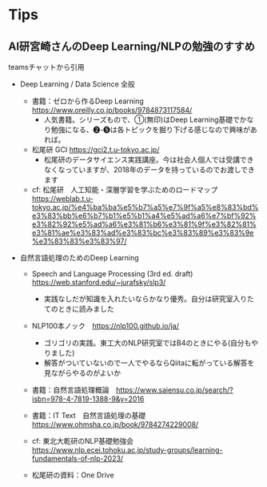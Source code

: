 # Tips


## AI研宮崎さんのDeep Learning/NLPの勉強のすすめ
teamsチャットから引用

- Deep Learning / Data Science 全般
  - 書籍：ゼロから作るDeep Learning　https://www.oreilly.co.jp/books/9784873117584/
    - 人気書籍。シリーズもので、①(無印)はDeep Learning基礎でかなり勉強になる、❷-❺は各トピックを掘り下げる感じなので興味があれば。
  - 松尾研 GCI https://gci2.t.u-tokyo.ac.jp/
    - 松尾研のデータサイエンス実践講座。今は社会人個人では受講できなくなっていますが、2018年のデータを持っているのでお渡しできます
  - cf: 松尾研　人工知能・深層学習を学ぶためのロードマップ　https://weblab.t.u-tokyo.ac.jp/%e4%ba%ba%e5%b7%a5%e7%9f%a5%e8%83%bd%e3%83%bb%e6%b7%b1%e5%b1%a4%e5%ad%a6%e7%bf%92%e3%82%92%e5%ad%a6%e3%81%b6%e3%81%9f%e3%82%81%e3%81%ae%e3%83%ad%e3%83%bc%e3%83%89%e3%83%9e%e3%83%83%e3%83%97/
 
- 自然言語処理のためのDeep Learning
  - Speech and Language Processing (3rd ed. draft) https://web.stanford.edu/~jurafsky/slp3/
    - 実践なしだが知識を入れたいならかなり優秀。自分は研究室入りたてのときに読みました
  - NLP100本ノック　https://nlp100.github.io/ja/
    - ゴリゴリの実践。東工大のNLP研究室ではB4のときにやる(自分もやりました)
    - 解答がついていないので一人でやるならQiitaに転がっている解答を見ながらやるのがよいか
  - 書籍：自然言語処理概論　https://www.saiensu.co.jp/search/?isbn=978-4-7819-1388-9&y=2016
  - 書籍：IT Text 自然言語処理の基礎　https://www.ohmsha.co.jp/book/9784274229008/
  - cf: 東北大乾研のNLP基礎勉強会　https://www.nlp.ecei.tohoku.ac.jp/study-groups/learning-fundamentals-of-nlp-2023/
 
  - 松尾研の資料：One Drive
